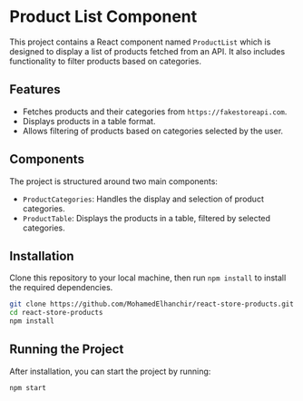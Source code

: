 # Product List Component

This project contains a React component named `ProductList` which is designed to display a list of products fetched from an API. It also includes functionality to filter products based on categories.

## Features

- Fetches products and their categories from `https://fakestoreapi.com`.
- Displays products in a table format.
- Allows filtering of products based on categories selected by the user.

## Components

The project is structured around two main components:

- `ProductCategories`: Handles the display and selection of product categories.
- `ProductTable`: Displays the products in a table, filtered by selected categories.

## Installation

Clone this repository to your local machine, then run `npm install` to install the required dependencies.

```bash
git clone https://github.com/MohamedElhanchir/react-store-products.git
cd react-store-products
npm install
```

## Running the Project

After installation, you can start the project by running:

```bash
npm start
```

